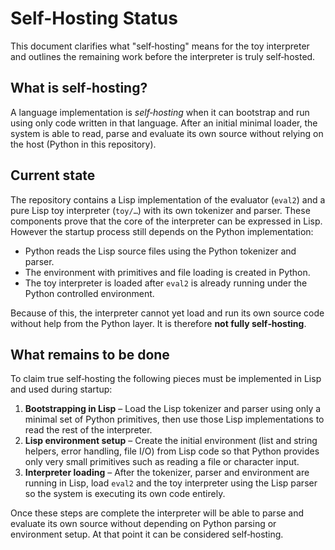 # Self-Hosting Status

This document clarifies what "self‑hosting" means for the toy interpreter and
outlines the remaining work before the interpreter is truly self‑hosted.

## What is self‑hosting?

A language implementation is *self‑hosting* when it can bootstrap and run using
only code written in that language.  After an initial minimal loader, the system
is able to read, parse and evaluate its own source without relying on the host
(Python in this repository).

## Current state

The repository contains a Lisp implementation of the evaluator (`eval2`) and a
pure Lisp toy interpreter (`toy/…`) with its own tokenizer and parser.  These
components prove that the core of the interpreter can be expressed in Lisp.
However the startup process still depends on the Python implementation:

- Python reads the Lisp source files using the Python tokenizer and parser.
- The environment with primitives and file loading is created in Python.
- The toy interpreter is loaded after `eval2` is already running under the
  Python controlled environment.

Because of this, the interpreter cannot yet load and run its own source code
without help from the Python layer.  It is therefore **not fully self‑hosting**.

## What remains to be done

To claim true self‑hosting the following pieces must be implemented in Lisp and
used during startup:

1. **Bootstrapping in Lisp** – Load the Lisp tokenizer and parser using only a
   minimal set of Python primitives, then use those Lisp implementations to read
   the rest of the interpreter.
2. **Lisp environment setup** – Create the initial environment (list and string
   helpers, error handling, file I/O) from Lisp code so that Python provides only
   very small primitives such as reading a file or character input.
3. **Interpreter loading** – After the tokenizer, parser and environment are
   running in Lisp, load `eval2` and the toy interpreter using the Lisp parser so
   the system is executing its own code entirely.

Once these steps are complete the interpreter will be able to parse and evaluate
its own source without depending on Python parsing or environment setup.  At
that point it can be considered self‑hosting.
